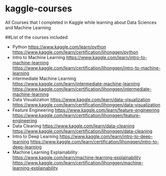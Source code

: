 # kaggle-courses

All Courses that I completed in Kaggle while learning about Data Sciences and Machine Learning

##List of the courses included:
- Python
https://www.kaggle.com/learn/python
https://www.kaggle.com/learn/certification/lihonggen/python
- Intro to Machine Learning
https://www.kaggle.com/learn/intro-to-machine-learning
https://www.kaggle.com/learn/certification/lihonggen/intro-to-machine-learning
- intermediate Machine Learning
https://www.kaggle.com/learn/intermediate-machine-learning
https://www.kaggle.com/learn/certification/lihonggen/intermediate-machine-learning
- Data Visualization
https://www.kaggle.com/learn/data-visualization
https://www.kaggle.com/learn/certification/lihonggen/data-visualization
- Feature Engineering
https://www.kaggle.com/learn/feature-engineering
https://www.kaggle.com/learn/certification/lihonggen/feature-engineering
- Data Cleaning
https://www.kaggle.com/learn/data-cleaning
https://www.kaggle.com/learn/certification/lihonggen/data-cleaning
- Intro to Deep Learning
https://www.kaggle.com/learn/intro-to-deep-learning
https://www.kaggle.com/learn/certification/lihonggen/intro-to-deep-learning
- Machine Learning Explainability
https://www.kaggle.com/learn/machine-learning-explainability
https://www.kaggle.com/learn/certification/lihonggen/machine-learning-explainability

